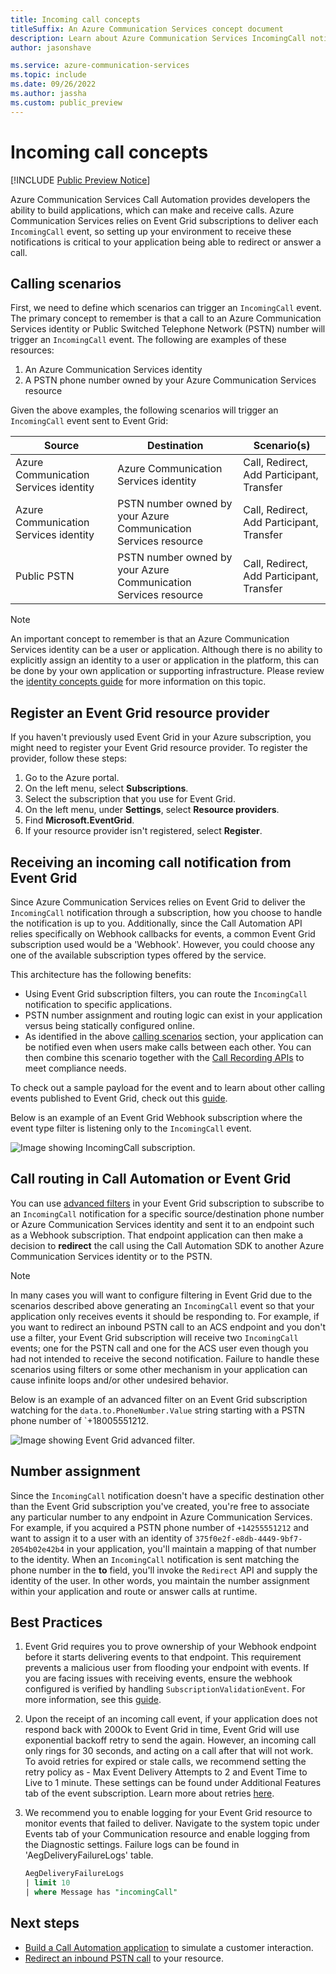 ```yaml
---
title: Incoming call concepts
titleSuffix: An Azure Communication Services concept document
description: Learn about Azure Communication Services IncomingCall notification
author: jasonshave

ms.service: azure-communication-services
ms.topic: include
ms.date: 09/26/2022
ms.author: jassha
ms.custom: public_preview
---
```


# Incoming call concepts

[!INCLUDE [Public Preview Notice](../../includes/public-preview-include.md)]

Azure Communication Services Call Automation provides developers the ability to build applications, which can make and receive calls. Azure Communication Services relies on Event Grid subscriptions to deliver each `IncomingCall` event, so setting up your environment to receive these notifications is critical to your application being able to redirect or answer a call.

## Calling scenarios

First, we need to define which scenarios can trigger an `IncomingCall` event. The primary concept to remember is that a call to an Azure Communication Services identity or Public Switched Telephone Network (PSTN) number will trigger an `IncomingCall` event. The following are examples of these resources:

1. An Azure Communication Services identity
2. A PSTN phone number owned by your Azure Communication Services resource

Given the above examples, the following scenarios will trigger an `IncomingCall` event sent to Event Grid:

| Source | Destination | Scenario(s) |
| ------ | ----------- | -------- |
| Azure Communication Services identity | Azure Communication Services identity | Call, Redirect, Add Participant, Transfer |
| Azure Communication Services identity | PSTN number owned by your Azure Communication Services resource  | Call, Redirect, Add Participant, Transfer
| Public PSTN | PSTN number owned by your Azure Communication Services resource  | Call, Redirect, Add Participant, Transfer

> [!NOTE]
> An important concept to remember is that an Azure Communication Services identity can be a user or application. Although there is no ability to explicitly assign an identity to a user or application in the platform, this can be done by your own application or supporting infrastructure. Please review the [identity concepts guide](../identity-model.md) for more information on this topic.

## Register an Event Grid resource provider

If you haven't previously used Event Grid in your Azure subscription, you might need to register your Event Grid resource provider. To register the provider, follow these steps:

1. Go to the Azure portal.
2. On the left menu, select **Subscriptions**.
3. Select the subscription that you use for Event Grid.
4. On the left menu, under **Settings**, select **Resource providers**.
5. Find **Microsoft.EventGrid**.
6. If your resource provider isn't registered, select **Register**.

## Receiving an incoming call notification from Event Grid

Since Azure Communication Services relies on Event Grid to deliver the `IncomingCall` notification through a subscription, how you choose to handle the notification is up to you. Additionally, since the Call Automation API relies specifically on Webhook callbacks for events, a common Event Grid subscription used would be a 'Webhook'. However, you could choose any one of the available subscription types offered by the service.

This architecture has the following benefits:

- Using Event Grid subscription filters, you can route the `IncomingCall` notification to specific applications.
- PSTN number assignment and routing logic can exist in your application versus being statically configured online.
- As identified in the above [calling scenarios](#calling-scenarios) section, your application can be notified even when users make calls between each other. You can then combine this scenario together with the [Call Recording APIs](../voice-video-calling/call-recording.md) to meet compliance needs.

To check out a sample payload for the event and to learn about other calling events published to Event Grid, check out this [guide](../../../event-grid/communication-services-voice-video-events.md#microsoftcommunicationincomingcall).

Below is an example of an Event Grid Webhook subscription where the event type filter is listening only to the `IncomingCall` event.

![Image showing IncomingCall subscription.](./media/subscribe-incoming-call-event-grid.png)

## Call routing in Call Automation or Event Grid

You can use [advanced filters](../../../event-grid/event-filtering.md) in your Event Grid subscription to subscribe to an `IncomingCall` notification for a specific source/destination phone number or Azure Communication Services identity and sent it to an endpoint such as a Webhook subscription. That endpoint application can then make a decision to **redirect** the call using the Call Automation SDK to another Azure Communication Services identity or to the PSTN.

> [!NOTE]
> In many cases you will want to configure filtering in Event Grid due to the scenarios described above generating an `IncomingCall` event so that your application only receives events it should be responding to. For example, if you want to redirect an inbound PSTN call to an ACS endpoint and you don't use a filter, your Event Grid subscription will receive two `IncomingCall` events; one for the PSTN call and one for the ACS user even though you had not intended to receive the second notification. Failure to handle these scenarios using filters or some other mechanism in your application can cause infinite loops and/or other undesired behavior.

Below is an example of an advanced filter on an Event Grid subscription watching for the `data.to.PhoneNumber.Value` string starting with a PSTN phone number of `+18005551212.

![Image showing Event Grid advanced filter.](./media/event-grid-advanced-filter.png)

## Number assignment

Since the `IncomingCall` notification doesn't have a specific destination other than the Event Grid subscription you've created, you're free to associate any particular number to any endpoint in Azure Communication Services. For example, if you acquired a PSTN phone number of `+14255551212` and want to assign it to a user with an identity of `375f0e2f-e8db-4449-9bf7-2054b02e42b4` in your application, you'll maintain a mapping of that number to the identity. When an `IncomingCall` notification is sent matching the phone number in the **to** field, you'll invoke the `Redirect` API and supply the identity of the user. In other words, you maintain the number assignment within your application and route or answer calls at runtime.

## Best Practices
1. Event Grid requires you to prove ownership of your Webhook endpoint before it starts delivering events to that endpoint. This requirement prevents a malicious user from flooding your endpoint with events. If you are facing issues with receiving events, ensure the webhook configured is verified by handling `SubscriptionValidationEvent`. For more information, see this [guide](../../../../event-grid/webhook-event-delivery.md).  
2. Upon the receipt of an incoming call event, if your application does not respond back with 200Ok to Event Grid in time, Event Grid will use exponential backoff retry to send the again. However, an incoming call only rings for 30 seconds, and acting on a call after that will not work. To avoid retries for expired or stale calls, we recommend setting the retry policy as - Max Event Delivery Attempts to 2 and Event Time to Live to 1 minute. These settings can be found under Additional Features tab of the event subscription. Learn more about retries [here](../../../event-grid/delivery-and-retry.md).

3. We recommend you to enable logging for your Event Grid resource to monitor events that failed to deliver. Navigate to the system topic under Events tab of your Communication resource and enable logging from the Diagnostic settings. Failure logs can be found in 'AegDeliveryFailureLogs' table.

    ```sql 
    AegDeliveryFailureLogs
    | limit 10 
    | where Message has "incomingCall"
    ```

## Next steps
- [Build a Call Automation application](../../quickstarts/call-automation/callflows-for-customer-interactions.md) to simulate a customer interaction.
- [Redirect an inbound PSTN call](../../quickstarts/call-automation/redirect-inbound-telephony-calls.md) to your resource.
